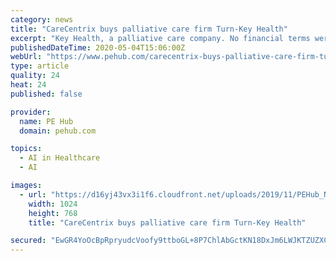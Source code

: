 ```yaml
---
category: news
title: "CareCentrix buys palliative care firm Turn-Key Health"
excerpt: "Key Health, a palliative care company. No financial terms were disclosed. Evercore Inc was financial advisor to Turn-Key Health on the deal. Turn-Key Health was backed by Consonance Capital Partners HARTFORD,"
publishedDateTime: 2020-05-04T15:06:00Z
webUrl: "https://www.pehub.com/carecentrix-buys-palliative-care-firm-turn-key-health/"
type: article
quality: 24
heat: 24
published: false

provider:
  name: PE Hub
  domain: pehub.com

topics:
  - AI in Healthcare
  - AI

images:
  - url: "https://d16yj43vx3i1f6.cloudfront.net/uploads/2019/11/PEHub_NewsBriefs_2.jpg"
    width: 1024
    height: 768
    title: "CareCentrix buys palliative care firm Turn-Key Health"

secured: "EwGR4YoOcBpRpryudcVoofy9ttboGL+8P7ChlAbGctKN18DxJm6LWJKTZUZXCEfY/eTptlUIgZYtFQOJahrrckSkxyk/WR/hiWEldeF9nn6NmniHMDH+hCCYQFsBOJ3433jHENEEyZpLz9hm+IqwWoor3ytXDzHCsaTuXThZqx+Cn4D/MlVe3FRR195WzJNDpDK8NWZpAbd9GRo3WArnlhollxyyXmkOHjRxQvc/MXzvnZlZtOmb/dvonhswJlW3wy0jppKD/M1gnKA+bwUgbhFblCk2kIiTP3RODj2+f0zY1/C1sebc1yZQyvG7PZbG;DZZfMHfoVevZ9qS4KnkC6g=="
---
```


